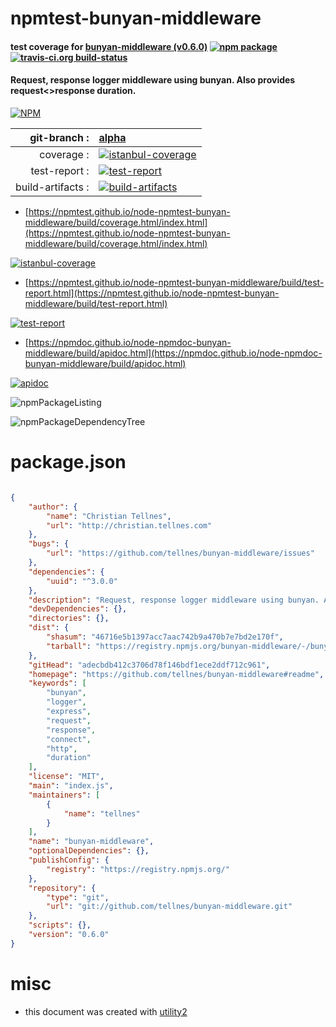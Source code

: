 # npmtest-bunyan-middleware

#### test coverage for  [bunyan-middleware (v0.6.0)](https://github.com/tellnes/bunyan-middleware#readme)  [![npm package](https://img.shields.io/npm/v/npmtest-bunyan-middleware.svg?style=flat-square)](https://www.npmjs.org/package/npmtest-bunyan-middleware) [![travis-ci.org build-status](https://api.travis-ci.org/npmtest/node-npmtest-bunyan-middleware.svg)](https://travis-ci.org/npmtest/node-npmtest-bunyan-middleware)

#### Request, response logger middleware using bunyan. Also provides request<>response duration.

[![NPM](https://nodei.co/npm/bunyan-middleware.png?downloads=true&downloadRank=true&stars=true)](https://www.npmjs.com/package/bunyan-middleware)

| git-branch : | [alpha](https://github.com/npmtest/node-npmtest-bunyan-middleware/tree/alpha)|
|--:|:--|
| coverage : | [![istanbul-coverage](https://npmtest.github.io/node-npmtest-bunyan-middleware/build/coverage.badge.svg)](https://npmtest.github.io/node-npmtest-bunyan-middleware/build/coverage.html/index.html)|
| test-report : | [![test-report](https://npmtest.github.io/node-npmtest-bunyan-middleware/build/test-report.badge.svg)](https://npmtest.github.io/node-npmtest-bunyan-middleware/build/test-report.html)|
| build-artifacts : | [![build-artifacts](https://npmtest.github.io/node-npmtest-bunyan-middleware/glyphicons_144_folder_open.png)](https://github.com/npmtest/node-npmtest-bunyan-middleware/tree/gh-pages/build)|

- [https://npmtest.github.io/node-npmtest-bunyan-middleware/build/coverage.html/index.html](https://npmtest.github.io/node-npmtest-bunyan-middleware/build/coverage.html/index.html)

[![istanbul-coverage](https://npmtest.github.io/node-npmtest-bunyan-middleware/build/screenCapture.buildCi.browser.%252Ftmp%252Fbuild%252Fcoverage.lib.html.png)](https://npmtest.github.io/node-npmtest-bunyan-middleware/build/coverage.html/index.html)

- [https://npmtest.github.io/node-npmtest-bunyan-middleware/build/test-report.html](https://npmtest.github.io/node-npmtest-bunyan-middleware/build/test-report.html)

[![test-report](https://npmtest.github.io/node-npmtest-bunyan-middleware/build/screenCapture.buildCi.browser.%252Ftmp%252Fbuild%252Ftest-report.html.png)](https://npmtest.github.io/node-npmtest-bunyan-middleware/build/test-report.html)

- [https://npmdoc.github.io/node-npmdoc-bunyan-middleware/build/apidoc.html](https://npmdoc.github.io/node-npmdoc-bunyan-middleware/build/apidoc.html)

[![apidoc](https://npmdoc.github.io/node-npmdoc-bunyan-middleware/build/screenCapture.buildCi.browser.%252Ftmp%252Fbuild%252Fapidoc.html.png)](https://npmdoc.github.io/node-npmdoc-bunyan-middleware/build/apidoc.html)

![npmPackageListing](https://npmtest.github.io/node-npmtest-bunyan-middleware/build/screenCapture.npmPackageListing.svg)

![npmPackageDependencyTree](https://npmtest.github.io/node-npmtest-bunyan-middleware/build/screenCapture.npmPackageDependencyTree.svg)



# package.json

```json

{
    "author": {
        "name": "Christian Tellnes",
        "url": "http://christian.tellnes.com"
    },
    "bugs": {
        "url": "https://github.com/tellnes/bunyan-middleware/issues"
    },
    "dependencies": {
        "uuid": "^3.0.0"
    },
    "description": "Request, response logger middleware using bunyan. Also provides request<>response duration.",
    "devDependencies": {},
    "directories": {},
    "dist": {
        "shasum": "46716e5b1397acc7aac742b9a470b7e7bd2e170f",
        "tarball": "https://registry.npmjs.org/bunyan-middleware/-/bunyan-middleware-0.6.0.tgz"
    },
    "gitHead": "adecbdb412c3706d78f146bdf1ece2ddf712c961",
    "homepage": "https://github.com/tellnes/bunyan-middleware#readme",
    "keywords": [
        "bunyan",
        "logger",
        "express",
        "request",
        "response",
        "connect",
        "http",
        "duration"
    ],
    "license": "MIT",
    "main": "index.js",
    "maintainers": [
        {
            "name": "tellnes"
        }
    ],
    "name": "bunyan-middleware",
    "optionalDependencies": {},
    "publishConfig": {
        "registry": "https://registry.npmjs.org/"
    },
    "repository": {
        "type": "git",
        "url": "git://github.com/tellnes/bunyan-middleware.git"
    },
    "scripts": {},
    "version": "0.6.0"
}
```



# misc
- this document was created with [utility2](https://github.com/kaizhu256/node-utility2)
